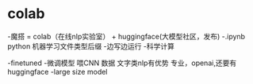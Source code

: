 # colab
-魔搭 = colab（在线nlp实验室） + huggingface(大模型社区，发布)
-.ipynb python 机器学习文件类型后缀
    -边写边运行
    -科学计算

-finetuned
    -微调模型 喂CNN 数据
    文字类nlp有优势
    专业，openai,还要有huggingface
    -large size model
